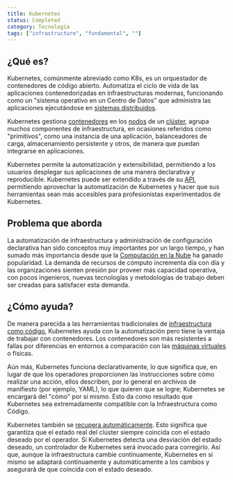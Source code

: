```yaml
---
title: Kubernetes
status: Completed
category: Tecnología
tags: ["infrastructure", "fundamental", ""]
---
```


## ¿Qué es?

Kubernetes, comúnmente abreviado como K8s, es un orquestador de contenedores de código abierto.
Automatiza el ciclo de vida de las aplicaciones contenedorizadas en infraestructuras modernas, funcionando como un "sistema operativo en un Centro de Datos" que administra las aplicaciones ejecutándose en [sistemas distribuidos](/es/distributed-systems/).

Kubernetes gestiona [contenedores](/es/container/) en los [nodos](/es/nodes/) de un [clúster](/es/cluster/), agrupa muchos componentes de infraestructura, en ocasiones referidos como "primitivos", como una instancia de una aplicación, balanceadores de carga, almacenamiento persistente y otros, de manera que puedan integrarse en aplicaciones.

Kubernetes permite la automatización y extensibilidad, permitiendo a los usuarios desplegar sus aplicaciones de una manera declarativa y reproducible.
Kubernetes puede ser extendido a través de su [API](/es/application-programming-interface/), permitiendo aprovechar la automatización de Kubernetes y hacer que sus herramientas sean más accesibles para profesionistas experimentados de Kubernetes.

## Problema que aborda

La automatización de infraestructura y administración de configuración declarativa han sido conceptos muy importantes por un largo tiempo, y han sumado más importancia desde que la [Computación en la Nube](/es/cloud-computing/) ha ganado popularidad.
La demanda de recursos de cómputo incrementa día con día y las organizaciones sienten presión por proveer más capacidad operativa, con pocos ingenieros, nuevas tecnologías y metodologías de trabajo deben ser creadas para satisfacer esta demanda.

## ¿Cómo ayuda?

De manera parecida a las herramientas tradicionales de [infraestructura como código](/es/infrastructure-as-code/), Kubernetes ayuda con la automatización pero tiene la ventaja de trabajar con contenedores.
Los contenedores son más resistentes a fallas por diferencias en entornos a comparación con las [máquinas virtuales](/es/virtual-machine/) o físicas.

Aún más, Kubernetes funciona declarativamente, lo que significa que, en lugar de que los operadores proporcionen las instrucciones sobre cómo realizar una acción, ellos describen, por lo general en archivos de manifiesto (por ejemplo, YAML), lo que quieren que se logre;
Kubernetes se encargará del "cómo" por sí mismo.
Esto da como resultado que Kubernetes sea extremadamente compatible con la Infraestructura como Código.

Kubernetes también se [recupera automáticamente](/es/self-healing/).
Esto significa que garantiza que el estado real del clúster siempre coincida con el estado deseado por el operador.
Si Kubernetes detecta una desviación del estado deseado, un controlador de Kubernetes será invocado para corregirlo.
Así que, aunque la infraestructura cambie continuamente, Kubernetes en sí mismo se adaptará continuamente y automáticamente a los cambios y asegurará de que coincida con el estado deseado.
